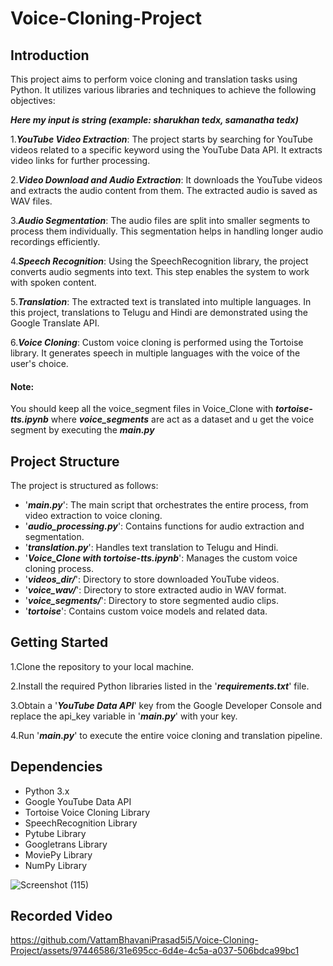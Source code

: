 # Voice-Cloning-Project
## Introduction
This project aims to perform voice cloning and translation tasks using Python. It utilizes various libraries and techniques to achieve the following objectives:


***Here my input is string (example: sharukhan tedx, samanatha tedx)***


1.***YouTube Video Extraction***: The project starts by searching for YouTube videos related to a specific keyword using the YouTube Data API. It extracts video links for further processing.

2.***Video Download and Audio Extraction***: It downloads the YouTube videos and extracts the audio content from them. The extracted audio is saved as WAV files.

3.***Audio Segmentation***: The audio files are split into smaller segments to process them individually. This segmentation helps in handling longer audio recordings efficiently.

4.***Speech Recognition***: Using the SpeechRecognition library, the project converts audio segments into text. This step enables the system to work with spoken content.

5.***Translation***: The extracted text is translated into multiple languages. In this project, translations to Telugu and Hindi are demonstrated using the Google Translate API.

6.***Voice Cloning***: Custom voice cloning is performed using the Tortoise library. It generates speech in multiple languages with the voice of the user's choice.

#### Note:
You should keep all the voice_segment files in Voice_Clone with ***tortoise-tts.ipynb*** where ***voice_segments*** are act as a dataset and u get the voice segment by executing the ***main.py***

## Project Structure
The project is structured as follows:

- '***main.py***': The main script that orchestrates the entire process, from video extraction to voice cloning.
- '***audio_processing.py***': Contains functions for audio extraction and segmentation.
- '***translation.py***': Handles text translation to Telugu and Hindi.
- '***Voice_Clone with tortoise-tts.ipynb***': Manages the custom voice cloning process.
- '***videos_dir/***': Directory to store downloaded YouTube videos.
- '***voice_wav/***': Directory to store extracted audio in WAV format.
- '***voice_segments/***': Directory to store segmented audio clips.
- '***tortoise***': Contains custom voice models and related data.

## Getting Started

1.Clone the repository to your local machine.

2.Install the required Python libraries listed in the '***requirements.txt***' file.

3.Obtain a '***YouTube Data API***' key from the Google Developer Console and replace the api_key variable in '***main.py***' with your key.

4.Run '***main.py***' to execute the entire voice cloning and translation pipeline.

## Dependencies

- Python 3.x
- Google YouTube Data API
- Tortoise Voice Cloning Library
- SpeechRecognition Library
- Pytube Library
- Googletrans Library
- MoviePy Library
- NumPy Library


![Screenshot (115)](https://github.com/VattamBhavaniPrasad5i5/Voice-Cloning-Project/assets/97446586/26c00841-8c64-4174-8ded-53a957121510)




## Recorded Video


https://github.com/VattamBhavaniPrasad5i5/Voice-Cloning-Project/assets/97446586/31e695cc-6d4e-4c5a-a037-506bdca99bc1



